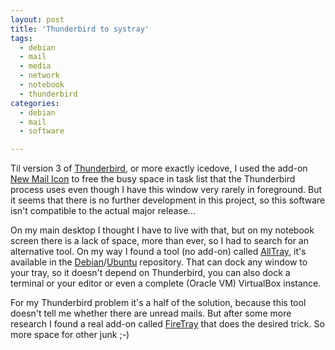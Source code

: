 ```yaml
---
layout: post
title: 'Thunderbird to systray'
tags:
  - debian
  - mail
  - media
  - network
  - notebook
  - thunderbird
categories:
  - debian
  - mail
  - software

---
```


Til version 3 of <a href="http://www.mozillamessaging.com/en-US/thunderbird/">Thunderbird</a>, or more exactly icedove, I used the add-on <a href="https://addons.mozilla.org/en-US/thunderbird/addon/8900/">New Mail Icon</a> to free the busy space in task list that the Thunderbird process uses even though I have this window very rarely in foreground. But it seems that there is no further development in this project, so this software isn't compatible to the actual major release...

On my main desktop I thought I have to live with that, but on my notebook screen there is a lack of space, more than ever, so I had to search for an alternative tool. On my way I found a tool (no add-on) called <a href="http://alltray.trausch.us/">AllTray</a>, it's available in the <a href="http://packages.debian.org/search?keywords=alltray&searchon=names&suite=all&section=all">Debian</a>/<a href="http://packages.ubuntu.com/search?keywords=alltray&searchon=names&suite=all&section=all">Ubuntu</a> repository. That can dock any window to your tray, so it doesn't depend on Thunderbird, you can also dock a terminal or your editor or even a complete (Oracle VM) VirtualBox instance.

For my Thunderbird problem it's a half of the solution, because this tool doesn't tell me whether there are unread mails. But after some more research I found a real add-on called <a href="https://addons.mozilla.org/en-US/thunderbird/addon/4868/">FireTray</a> that does the desired trick. So more space for other junk ;-)
